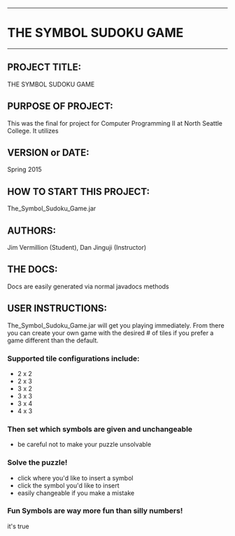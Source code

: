 ------------------------------------------------------------------------
# THE SYMBOL SUDOKU GAME
------------------------------------------------------------------------

## PROJECT TITLE:
THE SYMBOL SUDOKU GAME

## PURPOSE OF PROJECT:
This was the final for project for Computer Programming II at North Seattle College.  It utilizes
## VERSION or DATE: 
Spring 2015

## HOW TO START THIS PROJECT: 
The_Symbol_Sudoku_Game.jar

## AUTHORS: 
Jim Vermillion (Student), Dan Jinguji (Instructor)

## THE DOCS:
Docs are easily generated via normal javadocs methods

## USER INSTRUCTIONS:
The_Symbol_Sudoku_Game.jar will get you playing immediately.  From there you can create your own game with the desired # of tiles if you prefer a game different than the default.
### Supported tile configurations include:
- 2 x 2
- 2 x 3
- 3 x 2
- 3 x 3
- 3 x 4
- 4 x 3
### Then set which symbols are given and unchangeable
- be careful not to make your puzzle unsolvable
### Solve the puzzle!
- click where you'd like to insert a symbol
- click the symbol you'd like to insert
- easily changeable if you make a mistake
### Fun Symbols are way more fun than silly numbers!
it's true
